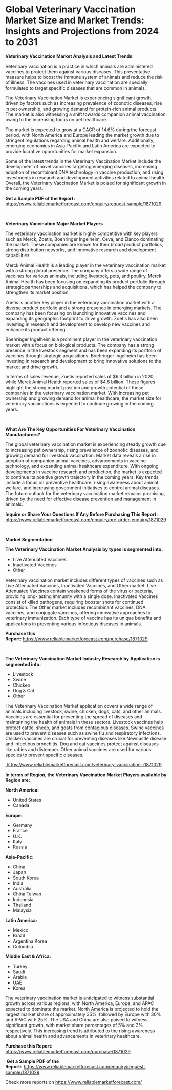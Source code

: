 <p><h1>Global Veterinary Vaccination Market Size and Market Trends: Insights and Projections from 2024 to 2031</h1></p><p><strong>Veterinary Vaccination Market Analysis and Latest Trends</strong></p>
<p><p>Veterinary vaccination is a practice in which animals are administered vaccines to protect them against various diseases. This preventative measure helps to boost the immune system of animals and reduce the risk of illness. The vaccines used in veterinary vaccination are specially formulated to target specific diseases that are common in animals.</p><p>The Veterinary Vaccination Market is experiencing significant growth, driven by factors such as increasing prevalence of zoonotic diseases, rise in pet ownership, and growing demand for protein-rich animal products. The market is also witnessing a shift towards companion animal vaccination owing to the increasing focus on pet healthcare.</p><p>The market is expected to grow at a CAGR of 14.6% during the forecast period, with North America and Europe leading the market growth due to stringent regulations regarding animal health and welfare. Additionally, emerging economies in Asia-Pacific and Latin America are expected to provide lucrative opportunities for market expansion.</p><p>Some of the latest trends in the Veterinary Vaccination Market include the development of novel vaccines targeting emerging diseases, increasing adoption of recombinant DNA technology in vaccine production, and rising investments in research and development activities related to animal health. Overall, the Veterinary Vaccination Market is poised for significant growth in the coming years.</p></p>
<p><strong>Get a Sample PDF of the Report:&nbsp;</strong> <a href="https://www.reliablemarketforecast.com/enquiry/request-sample/1871029">https://www.reliablemarketforecast.com/enquiry/request-sample/1871029</a></p>
<p>&nbsp;</p>
<p><strong>Veterinary Vaccination Major Market Players</strong></p>
<p><p>The veterinary vaccination market is highly competitive with key players such as Merck, Zoetis, Boehringer Ingelheim, Ceva, and Elanco dominating the market. These companies are known for their broad product portfolios, strong distribution networks, and innovative research and development capabilities.</p><p>Merck Animal Health is a leading player in the veterinary vaccination market with a strong global presence. The company offers a wide range of vaccines for various animals, including livestock, pets, and poultry. Merck Animal Health has been focusing on expanding its product portfolio through strategic partnerships and acquisitions, which has helped the company to strengthen its market position.</p><p>Zoetis is another key player in the veterinary vaccination market with a diverse product portfolio and a strong presence in emerging markets. The company has been focusing on launching innovative vaccines and expanding its geographic footprint to drive growth. Zoetis has also been investing in research and development to develop new vaccines and enhance its product offering.</p><p>Boehringer Ingelheim is a prominent player in the veterinary vaccination market with a focus on biological products. The company has a strong presence in the livestock segment and has been expanding its portfolio of vaccines through strategic acquisitions. Boehringer Ingelheim has been investing in research and development to bring innovative solutions to the market and drive growth.</p><p>In terms of sales revenue, Zoetis reported sales of $6.3 billion in 2020, while Merck Animal Health reported sales of $4.6 billion. These figures highlight the strong market position and growth potential of these companies in the veterinary vaccination market. With increasing pet ownership and growing demand for animal healthcare, the market size for veterinary vaccinations is expected to continue growing in the coming years.</p></p>
<p>&nbsp;</p>
<p><strong>What Are The Key Opportunities For Veterinary Vaccination Manufacturers?</strong></p>
<p><p>The global veterinary vaccination market is experiencing steady growth due to increasing pet ownership, rising prevalence of zoonotic diseases, and growing demand for livestock vaccination. Market data reveals a rise in adoption of companion animal vaccines, advancements in vaccine technology, and expanding animal healthcare expenditure. With ongoing developments in vaccine research and production, the market is expected to continue its positive growth trajectory in the coming years. Key trends include a focus on preventive healthcare, rising awareness about animal welfare, and increasing government initiatives to control animal diseases. The future outlook for the veterinary vaccination market remains promising, driven by the need for effective disease prevention and management in animals.</p></p>
<p><strong>Inquire or Share Your Questions If Any Before Purchasing This Report:</strong> <a href="https://www.reliablemarketforecast.com/enquiry/pre-order-enquiry/1871029">https://www.reliablemarketforecast.com/enquiry/pre-order-enquiry/1871029</a></p>
<p>&nbsp;</p>
<p><strong>Market Segmentation</strong></p>
<p><strong>The Veterinary Vaccination Market Analysis by types is segmented into:</strong></p>
<p><ul><li>Live Attenuated Vaccines</li><li>Inactivated Vaccines</li><li>Other</li></ul></p>
<p><p>Veterinary vaccination market includes different types of vaccines such as Live Attenuated Vaccines, Inactivated Vaccines, and Other market. Live Attenuated Vaccines contain weakened forms of the virus or bacteria, providing long-lasting immunity with a single dose. Inactivated Vaccines consist of killed pathogens, requiring booster shots for continued protection. The Other market includes recombinant vaccines, DNA vaccines, and conjugate vaccines, offering innovative approaches to veterinary immunization. Each type of vaccine has its unique benefits and applications in preventing various infectious diseases in animals.</p></p>
<p><strong>Purchase this Report:&nbsp;</strong><a href="https://www.reliablemarketforecast.com/purchase/1871029">https://www.reliablemarketforecast.com/purchase/1871029</a></p>
<p>&nbsp;</p>
<p><strong>The Veterinary Vaccination Market Industry Research by Application is segmented into:</strong></p>
<p><ul><li>Livestock</li><li>Swine</li><li>Chicken</li><li>Dog & Cat</li><li>Other</li></ul></p>
<p><p>The Veterinary Vaccination Market application covers a wide range of animals including livestock, swine, chicken, dogs, cats, and other animals. Vaccines are essential for preventing the spread of diseases and maintaining the health of animals in these sectors. Livestock vaccines help protect cattle, sheep, and goats from contagious diseases. Swine vaccines are used to prevent diseases such as swine flu and respiratory infections. Chicken vaccines are crucial for preventing diseases like Newcastle disease and infectious bronchitis. Dog and cat vaccines protect against diseases like rabies and distemper. Other animal vaccines are used for various species to prevent specific diseases.</p></p>
<p><a href="https://www.reliablemarketforecast.com/veterinary-vaccination-r1871029">&nbsp;https://www.reliablemarketforecast.com/veterinary-vaccination-r1871029</a></p>
<p><strong>In terms of Region, the Veterinary Vaccination Market Players available by Region are:</strong></p>
<p>
    <p> <strong> North America: </strong>
        <ul>
            <li>United States</li>
            <li>Canada</li>
        </ul>
        </p> 
    <p> <strong> Europe: </strong>
        <ul>
            <li>Germany</li>
            <li>France</li>
            <li>U.K.</li>
            <li>Italy</li>
            <li>Russia</li>
        </ul>
        </p> 
    <p> <strong> Asia-Pacific: </strong>
        <ul>
            <li>China</li>
            <li>Japan</li>
            <li>South Korea</li>
            <li>India</li>
            <li>Australia</li>
            <li>China Taiwan</li>
            <li>Indonesia</li>
            <li>Thailand</li>
            <li>Malaysia</li>
        </ul>
        </p> 
    <p> <strong> Latin America: </strong>
        <ul>
            <li>Mexico</li>
            <li>Brazil</li>
            <li>Argentina Korea</li>
            <li>Colombia</li>
        </ul>
        </p> 
    <p> <strong> Middle East & Africa: </strong>
        <ul>
            <li>Turkey</li>
            <li>Saudi</li>
            <li>Arabia</li>
            <li>UAE</li>
            <li>Korea</li>
        </ul>
    </p>
    </p>
<p><p>The veterinary vaccination market is anticipated to witness substantial growth across various regions, with North America, Europe, and APAC expected to dominate the market. North America is projected to hold the largest market share of approximately 35%, followed by Europe with 30% and APAC with 25%. The USA and China are also poised to witness significant growth, with market share percentages of 5% and 3% respectively. This increasing trend is attributed to the rising awareness about animal health and advancements in veterinary healthcare.</p></p>
<p><strong>Purchase this Report: </strong><a href="https://www.reliablemarketforecast.com/purchase/1871029">https://www.reliablemarketforecast.com/purchase/1871029</a></p>
<p>&nbsp;<strong>Get a Sample PDF of the Report:&nbsp;&nbsp;</strong><a href="https://www.reliablemarketforecast.com/enquiry/request-sample/1871029">https://www.reliablemarketforecast.com/enquiry/request-sample/1871029</a></p>
<p><strong></strong></p>
<p>Check more reports on <a href="https://www.reliablemarketforecast.com/">https://www.reliablemarketforecast.com/</a></p>